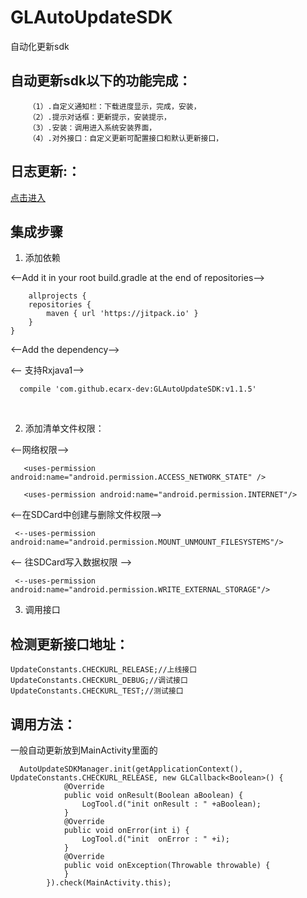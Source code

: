 # GLAutoUpdateSDK
自动化更新sdk

## 自动更新sdk以下的功能完成：

		（1）.自定义通知栏：下载进度显示，完成，安装，
		（2）.提示对话框：更新提示，安装提示，
		（3）.安装：调用进入系统安装界面，
		（4）.对外接口：自定义更新可配置接口和默认更新接口，

## 日志更新:：

[点击进入](https://github.com/ecarx-dev/GLAutoUpdateSDK/blob/master/doc/%E8%87%AA%E5%8A%A8%E6%9B%B4%E6%96%B0sdk%E6%97%A5%E5%BF%97.md)

## 集成步骤

1. 添加依赖

<--Add it in your root build.gradle at the end of repositories-->

    	allprojects {
		repositories {
			maven { url 'https://jitpack.io' }
		}
	}
    	
<--Add the dependency-->

	
 <-- 支持Rxjava1-->
 
	  compile 'com.github.ecarx-dev:GLAutoUpdateSDK:v1.1.5'
   
    

 
2. 添加清单文件权限：

<--网络权限-->

       <uses-permission android:name="android.permission.ACCESS_NETWORK_STATE" />
	   
	   <uses-permission android:name="android.permission.INTERNET"/>
      
<--在SDCard中创建与删除文件权限--> 
     
     <--uses-permission android:name="android.permission.MOUNT_UNMOUNT_FILESYSTEMS"/>
     
<-- 往SDCard写入数据权限 -->
      
     <--uses-permission android:name="android.permission.WRITE_EXTERNAL_STORAGE"/>
3. 调用接口

## 检测更新接口地址：

    UpdateConstants.CHECKURL_RELEASE;//上线接口
    UpdateConstants.CHECKURL_DEBUG;//调试接口
    UpdateConstants.CHECKURL_TEST;//测试接口

## 调用方法：
一般自动更新放到MainActivity里面的

	  AutoUpdateSDKManager.init(getApplicationContext(), UpdateConstants.CHECKURL_RELEASE, new GLCallback<Boolean>() {
                @Override
                public void onResult(Boolean aBoolean) {
                    LogTool.d("init onResult : " +aBoolean);
                }
                @Override
                public void onError(int i) {
                    LogTool.d("init  onError : " +i);
                }
                @Override
                public void onException(Throwable throwable) {
                }
            }).check(MainActivity.this);





